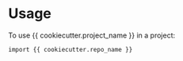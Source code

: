 Usage
=====

To use {{ cookiecutter.project_name }} in a project:

    import {{ cookiecutter.repo_name }}
